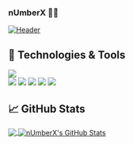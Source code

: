 ### nUmberX 🤟🔥
[![Header](https://icons.iconarchive.com/icons/papirus-team/papirus-apps/512/python-icon.png "Header")]('https://upload.wikimedia.org/wikipedia/commons/thumb/c/c3/Python-logo-notext.svg/1200px-Python-logo-notext.svg.png)

## 🔧 Technologies & Tools
![](https://img.shields.io/badge/LINUX-SIRWILLIAMWALLACE-2bbc8a)
<br >
![](https://img.shields.io/badge/OS-Linux-informational?style=flat&logo=linux&logoColor=white&color=2bbc8a)
![](https://img.shields.io/badge/Code-Python-informational?style=flat&logo=python&logoColor=white&color=2bbc8a)
![](https://img.shields.io/badge/Shell-Bash-informational?style=flat&logo=gnu-bash&logoColor=white&color=2bbc8a)
![](https://img.shields.io/badge/Tools-Docker-informational?style=flat&logo=docker&logoColor=white&color=2bbc8a)
![](https://img.shields.io/badge/Cloud-Digital_Ocean-informational?style=flat&logo=digitalocean&logoColor=white&color=2bbc8a)
## &#x1f4c8; GitHub Stats

<a href="https://github.com/sirwilliamwallace/sirwilliamwallace">
  <img align="center" src="https://github-readme-stats.vercel.app/api/top-langs/?username=sirwilliamwallace&hide=java,html,tex&title_color=ffffff&text_color=c9cacc&icon_color=2bbc8a&bg_color=1d1f21&langs_count=3" />
</a>
<a href="https://github.com/sirwilliamwallace/sirwilliamwallace">
  <img align="center" src="https://github-readme-stats.vercel.app/api?username=sirwilliamwallace&show_icons=true&line_height=27&count_private=true&title_color=ffffff&text_color=c9cacc&icon_color=2bbc8a&bg_color=1d1f21" alt="nUmberX's GitHub Stats" />
</a>

[2.1]: https://github.com/sirwilliamwallace
